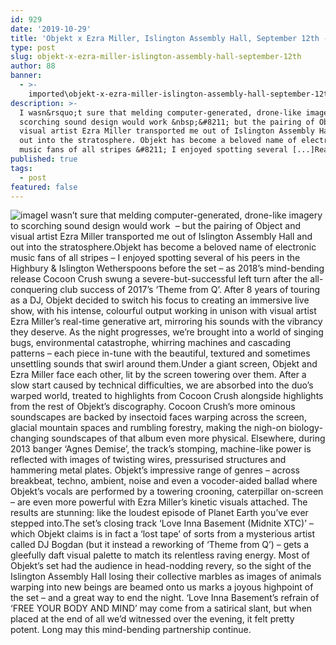 ```yaml
---
id: 929
date: '2019-10-29'
title: 'Objekt x Ezra Miller, Islington Assembly Hall, September 12th - Loose Lips'
type: post
slug: objekt-x-ezra-miller-islington-assembly-hall-september-12th
author: 88
banner:
  - >-
    imported\objekt-x-ezra-miller-islington-assembly-hall-september-12th\image929.jpeg
description: >-
  I wasn&rsquo;t sure that melding computer-generated, drone-like imagery to
  scorching sound design would work &nbsp;&#8211; but the pairing of Object and
  visual artist Ezra Miller transported me out of Islington Assembly Hall and
  out into the stratosphere. Objekt has become a beloved name of electronic
  music fans of all stripes &#8211; I enjoyed spotting several [...]Read More...
published: true
tags:
  - post
featured: false
---
```

![image](../imported\objekt-x-ezra-miller-islington-assembly-hall-september-12th\image929.jpeg)I wasn’t sure that melding computer-generated, drone-like imagery to scorching sound design would work  – but the pairing of Object and visual artist Ezra Miller transported me out of Islington Assembly Hall and out into the stratosphere.Objekt has become a beloved name of electronic music fans of all stripes – I enjoyed spotting several of his peers in the Highbury & Islington Wetherspoons before the set – as 2018’s mind-bending release Cocoon Crush swung a severe-but-successful left turn after the all-conquering club success of 2017’s ‘Theme from Q’. After 8 years of touring as a DJ, Objekt decided to switch his focus to creating an immersive live show, with his intense, colourful output working in unison with visual artist Ezra Miller’s real-time generative art, mirroring his sounds with the vibrancy they deserve. As the night progresses, we’re brought into a world of singing bugs, environmental catastrophe, whirring machines and cascading patterns – each piece in-tune with the beautiful, textured and sometimes unsettling sounds that swirl around them.Under a giant screen, Objekt and Ezra Miller face each other, lit by the screen towering over them. After a slow start caused by technical difficulties, we are absorbed into the duo’s warped world, treated to highlights from Cocoon Crush alongside highlights from the rest of Objekt’s discography. Cocoon Crush’s more ominous soundscapes are backed by insectoid faces warping across the screen, glacial mountain spaces and rumbling forestry, making the nigh-on biology-changing soundscapes of that album even more physical. Elsewhere, during 2013 banger ‘Agnes Demise’, the track’s stomping, machine-like power is reflected with images of twisting wires, pressurised structures and hammering metal plates. Objekt’s impressive range of genres – across breakbeat, techno, ambient, noise and even a vocoder-aided ballad where Objekt’s vocals are performed by a towering crooning, caterpillar on-screen – are even more powerful with Ezra Miller’s kinetic visuals attached. The results are stunning: like the loudest episode of Planet Earth you’ve ever stepped into.The set’s closing track ‘Love Inna Basement (Midnite XTC)’ – which Objekt claims is in fact a ‘lost tape’ of sorts from a mysterious artist called DJ Bogdan (but it instead a reworking of ‘Theme from Q’) – gets a gleefully daft visual palette to match its relentless raving energy. Most of Objekt’s set had the audience in head-nodding revery, so the sight of the Islington Assembly Hall losing their collective marbles as images of animals warping into new beings are beamed onto us marks a joyous highpoint of the set – and a great way to end the night. ‘Love Inna Basement’s refrain of ‘FREE YOUR BODY AND MIND’ may come from a satirical slant, but when placed at the end of all we’d witnessed over the evening, it felt pretty potent. Long may this mind-bending partnership continue.